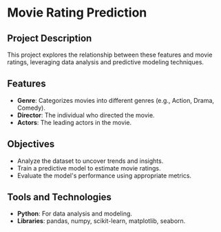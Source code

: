 # Movie Rating Prediction

## Project Description
This project explores the relationship between these features and movie ratings, leveraging data analysis and predictive modeling techniques.

## Features
- **Genre**: Categorizes movies into different genres (e.g., Action, Drama, Comedy).
- **Director**: The individual who directed the movie.
- **Actors**: The leading actors in the movie.

## Objectives
- Analyze the dataset to uncover trends and insights.
- Train a predictive model to estimate movie ratings.
- Evaluate the model's performance using appropriate metrics.

## Tools and Technologies
- **Python**: For data analysis and modeling.
- **Libraries**: pandas, numpy, scikit-learn, matplotlib, seaborn.
